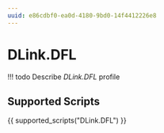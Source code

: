 ```yaml
---
uuid: e86cdbf0-ea0d-4180-9bd0-14f4412226e8
---
```



# DLink.DFL


<!-- prettier-ignore -->
!!! todo
    Describe *DLink.DFL* profile

## Supported Scripts

{{ supported_scripts("DLink.DFL") }}
